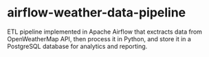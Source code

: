 # airflow-weather-data-pipeline
ETL pipeline implemented in Apache Airflow that exctracts data from OpenWeatherMap API, then process it in Python, and store it in a PostgreSQL database for analytics and reporting.
